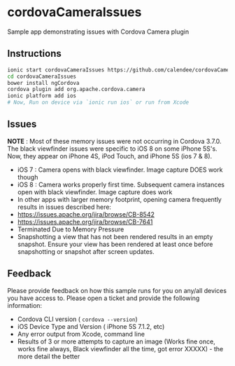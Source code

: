 # cordovaCameraIssues
Sample app demonstrating issues with Cordova Camera plugin

## Instructions

```sh
ionic start cordovaCameraIssues https://github.com/calendee/cordovaCameraIssues
cd cordovaCameraIssues
bower install ngCordova
cordova plugin add org.apache.cordova.camera
ionic platform add ios
# Now, Run on device via `ionic run ios` or run from Xcode
```

## Issues

**NOTE** : Most of these memory issues were not occurring in Cordova 3.7.0.  The black viewfinder issues were specific to iOS 8 on some iPhone 5S's.  Now, they appear on iPhone 4S, iPod Touch, and iPhone 5S (ios 7 & 8).

- iOS 7 : Camera opens with black viewfinder.  Image capture DOES work though
- iOS 8 : Camera works properly first time. Subsequent camera instances open with black viewfinder.  Image capture does work
- In other apps with larger memory footprint, opening camera frequently results in issues described here:
 - https://issues.apache.org/jira/browse/CB-8542
 - https://issues.apache.org/jira/browse/CB-7641
 - Terminated Due to Memory Pressure
 - Snapshotting a view that has not been rendered results in an empty snapshot. Ensure your view has been rendered at least once before snapshotting or snapshot after screen updates.

## Feedback

Please provide feedback on how this sample runs for you on any/all devices you have access to.
Please open a ticket and provide the following information:

- Cordova CLI version  ( `cordova --version`)
- iOS Device Type and Version ( iPhone 5S 7.1.2, etc)
- Any error output from Xcode, command line
- Results of 3 or more attempts to capture an image (Works fine once, works fine always, Black viewfinder all the time, got error XXXXX) - the more detail the better